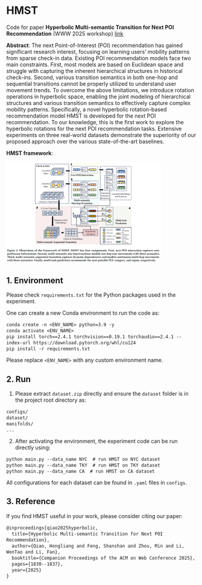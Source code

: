 # HMST

Code for paper **Hyperbolic Multi-semantic Transition for Next POI Recommendation** (WWW 2025 workshop) [link](https://dl.acm.org/doi/abs/10.1145/3701716.3717802)

**Abstract**: The next Point-of-Interest (POI) recommendation has gained significant research interest, focusing on learning users’ mobility patterns from sparse check-in data. Existing POI recommendation models face two main constraints. First, most models are based on Euclidean space and struggle with capturing the inherent hierarchical structures in historical check-ins. Second, various transition semantics in both one-hop and sequential transitions cannot be properly utilized to understand user movement trends. To overcome the above limitations, we introduce rotation operations in hyperbolic space, enabling the joint modeling of hierarchical structures and various transition semantics to effectively capture complex mobility patterns. Specifically, a novel hyperbolic rotation-based recommendation model HMST is developed for the next POI recommendation. To our knowledge, this is the first work to explore the hyperbolic rotations for the next POI recommendation tasks. Extensive experiments on three real-world datasets demonstrate the superiority of our proposed approach over the various state-of-the-art baselines.

**HMST framework**:

<img src="others\HMST_framework.png" alt="image-20250527135413728" style="zoom: 40%;" />

## 1. Environment

Please check `requirements.txt` for the Python packages used in the experiment.

One can create a new Conda environment to run the code as:

```
conda create -n <ENV_NAME> python=3.9 -y
conda activate <ENV_NAME>	
pip install torch==2.4.1 torchvision==0.19.1 torchaudio==2.4.1 --index-url https://download.pytorch.org/whl/cu124
pip install -r requirements.txt
```

Please replace `<ENV_NAME>` with any custom environment name.

## 2. Run

1. Please extract `dataset.zip` directly and ensure the `dataset` folder is in the project root directory as:

```
configs/
dataset/
manifolds/
...
```

2. After activating the environment, the experiment code can be run directly using:

```
python main.py --data_name NYC  # run HMST on NYC dataset
python main.py --data_name TKY  # run HMST on TKY dataset
python main.py --data_name CA  # run HMST on CA dataset
```

All configurations for each dataset can be found in `.yaml` files in `configs`.

## 3. Reference

If you find HMST useful in your work, please consider citing our paper:

```
@inproceedings{qiao2025hyperbolic,
  title={Hyperbolic Multi-semantic Transition for Next POI Recommendation},
  author={Qiao, Hongliang and Feng, Shanshan and Zhou, Min and Li, WenTao and Li, Fan},
  booktitle={Companion Proceedings of the ACM on Web Conference 2025},
  pages={1830--1837},
  year={2025}
}
```
